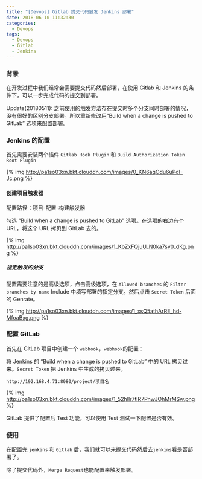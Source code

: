 ```yaml
---
title: "[Devops] Gitlab 提交代码触发 Jenkins 部署"
date: 2018-06-10 11:32:30
categories:
  - Devops
tags:
  - Devops
  - Gitlab
  - Jenkins
---
```



### 背景
在开发过程中我们经常会需要提交代码然后部署，在使用 Gitlab 和 Jenkins 的条件下，可以一步完成代码的提交到部署。

Update(20180511): 之前使用的触发方法存在提交时多个分支同时部署的情况，没有很好的区别分支部署。所以重新修改用“Build when a change is pushed to GitLab” 选项来配置部署。

### Jenkins 的配置
首先需要安装两个插件 `Gitlab Hook Plugin` 和 `Build Authorization Token Root Plugin`

{% img http://pa1so03xn.bkt.clouddn.com/images/0_KN6aqOdu6uPdI-Jc.png %}

<!--more-->

#### 创建项目触发器
配置路径：项目-配置-构建触发器

勾选 “Build when a change is pushed to GitLab” 选项。在选项的右边有个 URL，将这个 URL 拷贝到 GitLab 去的。

{% img http://pa1so03xn.bkt.clouddn.com/images/1_KbZxFQjuU_N0ka7sv0_dKg.png %}

##### 指定触发的分支
配置需要注意的是高级选项，点击高级选项，在 `Allowed branches` 的 `Filter branches by name` Include 中填写部署的指定分支。然后点击 `Secret Token` 后面的 Genrate。

{% img http://pa1so03xn.bkt.clouddn.com/images/1_xsQ5athArRE_hd-MfoaBxg.png %}

### 配置 GitLab
首先在 GitLab 项目中创建一个 `webhook`，`webhook`的配置：

将 Jenkins 的 “Build when a change is pushed to GitLab” 中的 URL 拷贝过来。`Secret Token` 把 Jenkins 中生成的拷贝过来。

```
http://192.168.4.71:8080/project/项目名
```

{% img http://pa1so03xn.bkt.clouddn.com/images/1_52hlIr7tlR7PnwJOhMrMSw.png %}

GitLab 提供了配置后 Test 功能，可以使用 Test 测试一下配置是否有效。

### 使用
在配置完 `jenkins` 和 `Gitlab` 后，我们就可以来提交代码然后去`jenkins`看是否部署了。

除了提交代码外，`Merge Request`也能配置来触发部署。
